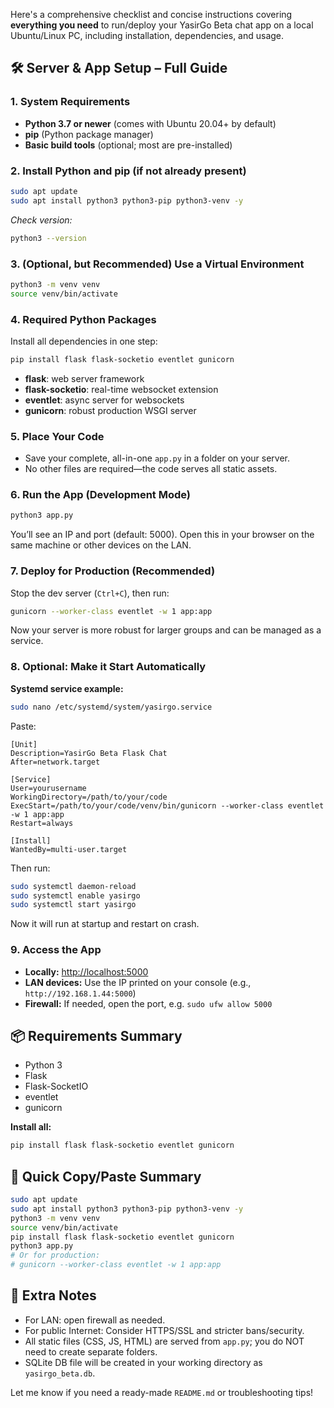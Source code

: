 Here's a comprehensive checklist and concise instructions covering **everything you need** to run/deploy your YasirGo Beta chat app on a local Ubuntu/Linux PC, including installation, dependencies, and usage.

## 🛠️ **Server & App Setup – Full Guide**

### 1. **System Requirements**

- **Python 3.7 or newer** (comes with Ubuntu 20.04+ by default)
- **pip** (Python package manager)
- **Basic build tools** (optional; most are pre-installed)

### 2. **Install Python and pip (if not already present)**

```bash
sudo apt update
sudo apt install python3 python3-pip python3-venv -y
```
*Check version:*
```bash
python3 --version
```

### 3. **(Optional, but Recommended) Use a Virtual Environment**

```bash
python3 -m venv venv
source venv/bin/activate
```

### 4. **Required Python Packages**

Install all dependencies in one step:
```bash
pip install flask flask-socketio eventlet gunicorn
```

- **flask**: web server framework
- **flask-socketio**: real-time websocket extension
- **eventlet**: async server for websockets
- **gunicorn**: robust production WSGI server

### 5. **Place Your Code**

- Save your complete, all-in-one `app.py` in a folder on your server.
- No other files are required—the code serves all static assets.

### 6. **Run the App (Development Mode)**

```bash
python3 app.py
```

You’ll see an IP and port (default: 5000). Open this in your browser on the same machine or other devices on the LAN.

### 7. **Deploy for Production (Recommended)**

Stop the dev server (`Ctrl+C`), then run:

```bash
gunicorn --worker-class eventlet -w 1 app:app
```

Now your server is more robust for larger groups and can be managed as a service.

### 8. **Optional: Make it Start Automatically**

**Systemd service example:**
```bash
sudo nano /etc/systemd/system/yasirgo.service
```
Paste:
```
[Unit]
Description=YasirGo Beta Flask Chat
After=network.target

[Service]
User=yourusername
WorkingDirectory=/path/to/your/code
ExecStart=/path/to/your/code/venv/bin/gunicorn --worker-class eventlet -w 1 app:app
Restart=always

[Install]
WantedBy=multi-user.target
```

Then run:
```bash
sudo systemctl daemon-reload
sudo systemctl enable yasirgo
sudo systemctl start yasirgo
```
Now it will run at startup and restart on crash.

### 9. **Access the App**

- **Locally:** [http://localhost:5000](http://localhost:5000)
- **LAN devices:** Use the IP printed on your console (e.g., `http://192.168.1.44:5000`)
- **Firewall:** If needed, open the port, e.g. `sudo ufw allow 5000`

## 📦 **Requirements Summary**
- Python 3
- Flask
- Flask-SocketIO
- eventlet
- gunicorn

**Install all:**
```bash
pip install flask flask-socketio eventlet gunicorn
```

## 📄 **Quick Copy/Paste Summary**

```bash
sudo apt update
sudo apt install python3 python3-pip python3-venv -y
python3 -m venv venv
source venv/bin/activate
pip install flask flask-socketio eventlet gunicorn
python3 app.py
# Or for production:
# gunicorn --worker-class eventlet -w 1 app:app
```

## 📝 **Extra Notes**

- For LAN: open firewall as needed.
- For public Internet: Consider HTTPS/SSL and stricter bans/security.
- All static files (CSS, JS, HTML) are served from `app.py`; you do NOT need to create separate folders.
- SQLite DB file will be created in your working directory as `yasirgo_beta.db`.

Let me know if you need a ready-made `README.md` or troubleshooting tips!
